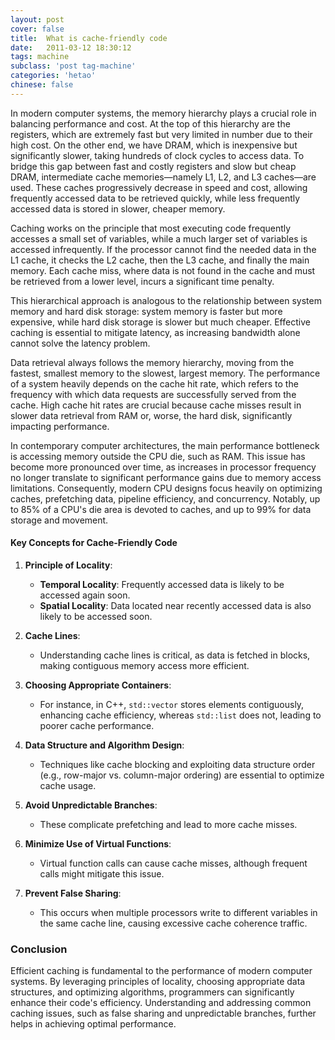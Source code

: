 ```yaml
---
layout: post
cover: false
title:  What is cache-friendly code
date:   2011-03-12 18:30:12
tags: machine
subclass: 'post tag-machine'
categories: 'hetao'
chinese: false
---
```


In modern computer systems, the memory hierarchy plays a crucial role in balancing performance and cost. At the top of this hierarchy are the registers, which are extremely fast but very limited in number due to their high cost. On the other end, we have DRAM, which is inexpensive but significantly slower, taking hundreds of clock cycles to access data. To bridge this gap between fast and costly registers and slow but cheap DRAM, intermediate cache memories—namely L1, L2, and L3 caches—are used. These caches progressively decrease in speed and cost, allowing frequently accessed data to be retrieved quickly, while less frequently accessed data is stored in slower, cheaper memory.

Caching works on the principle that most executing code frequently accesses a small set of variables, while a much larger set of variables is accessed infrequently. If the processor cannot find the needed data in the L1 cache, it checks the L2 cache, then the L3 cache, and finally the main memory. Each cache miss, where data is not found in the cache and must be retrieved from a lower level, incurs a significant time penalty.

This hierarchical approach is analogous to the relationship between system memory and hard disk storage: system memory is faster but more expensive, while hard disk storage is slower but much cheaper. Effective caching is essential to mitigate latency, as increasing bandwidth alone cannot solve the latency problem.

Data retrieval always follows the memory hierarchy, moving from the fastest, smallest memory to the slowest, largest memory. The performance of a system heavily depends on the cache hit rate, which refers to the frequency with which data requests are successfully served from the cache. High cache hit rates are crucial because cache misses result in slower data retrieval from RAM or, worse, the hard disk, significantly impacting performance.

In contemporary computer architectures, the main performance bottleneck is accessing memory outside the CPU die, such as RAM. This issue has become more pronounced over time, as increases in processor frequency no longer translate to significant performance gains due to memory access limitations. Consequently, modern CPU designs focus heavily on optimizing caches, prefetching data, pipeline efficiency, and concurrency. Notably, up to 85% of a CPU's die area is devoted to caches, and up to 99% for data storage and movement.

#### Key Concepts for Cache-Friendly Code

1. **Principle of Locality**:
    - **Temporal Locality**: Frequently accessed data is likely to be accessed again soon.
    - **Spatial Locality**: Data located near recently accessed data is also likely to be accessed soon.

2. **Cache Lines**:
    - Understanding cache lines is critical, as data is fetched in blocks, making contiguous memory access more efficient.

3. **Choosing Appropriate Containers**:
    - For instance, in C++, `std::vector` stores elements contiguously, enhancing cache efficiency, whereas `std::list` does not, leading to poorer cache performance.

4. **Data Structure and Algorithm Design**:
    - Techniques like cache blocking and exploiting data structure order (e.g., row-major vs. column-major ordering) are essential to optimize cache usage.

5. **Avoid Unpredictable Branches**:
    - These complicate prefetching and lead to more cache misses.

6. **Minimize Use of Virtual Functions**:
    - Virtual function calls can cause cache misses, although frequent calls might mitigate this issue.

7. **Prevent False Sharing**:
    - This occurs when multiple processors write to different variables in the same cache line, causing excessive cache coherence traffic.

### Conclusion

Efficient caching is fundamental to the performance of modern computer systems. By leveraging principles of locality, choosing appropriate data structures, and optimizing algorithms, programmers can significantly enhance their code's efficiency. Understanding and addressing common caching issues, such as false sharing and unpredictable branches, further helps in achieving optimal performance.
